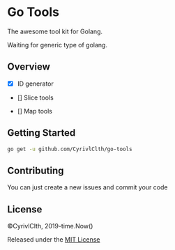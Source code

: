 # Go Tools

The awesome tool kit for Golang.

Waiting for generic type of golang.

## Overview

- [x] ID generator

- [] Slice tools

- [] Map tools

## Getting Started

```bash
go get -u github.com/CyrivlClth/go-tools
```

## Contributing

You can just create a new issues and commit your code

## License

©CyrivlClth, 2019-time.Now()

Released under the [MIT License](./LICENSE)

